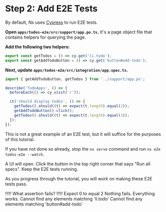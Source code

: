 # Step 2: Add E2E Tests

By default, Nx uses [Cypress](https://cypress.io) to run E2E tests.

**Open `apps/todos-e2e/src/support/app.po.ts`.** It's a page object file that contains helpers for querying the page.

**Add the following two helpers:**

```typescript
export const getTodos = () => cy.get('li.todo');
export const getAddTodoButton = () => cy.get('button#add-todo');
```

**Next, update `apps/todos-e2e/src/integration/app.spec.ts`.**

```typescript
import { getAddTodoButton, getTodos } from '../support/app.po';

describe('TodoApps', () => {
  beforeEach(() => cy.visit('/'));

  it('should display todos', () => {
    getTodos().should((t) => expect(t.length).equal(2));
    getAddTodoButton().click();
    getTodos().should((t) => expect(t.length).equal(3));
  });
});
```

This is not a great example of an E2E test, but it will suffice for the purposes of this tutorial.

If you have not done so already, stop the `nx serve` command and run `nx e2e todos-e2e --watch`.

A UI will open. Click the button in the top right corner that says "Run all specs". Keep the E2E tests running.

As you progress through the tutorial, you will work on making these E2E tests pass.

!!!!!
What assertion fails?
!!!!!
Expect 0 to equal 2
Nothing fails. Everything works.
Cannot find any elements matching 'li.todo'
Cannot find any elements matching 'button#add-todo'

